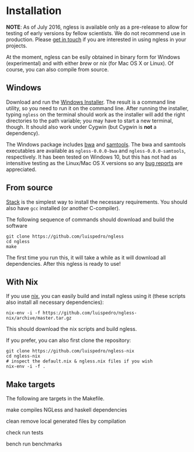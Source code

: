# Installation

**NOTE**: As of July 2016, ngless is available only as a pre-release to allow
for testing of early versions by fellow scientists. We do not recommend use in
production. Please [get in touch](mailto:coelho@embl.de) if you are interested
in using ngless in your projects.

At the moment, ngless can be esily obtained in binary form for Windows
(experimental) and with either *brew* or *nix* (for Mac OS X or Linux). Of
course, you can also compile from source.

## Windows

Download and run the [Windows
Installer](https://dl.dropboxusercontent.com/u/68453937/NGLess-0.0.0-install.exe).
The result is a command line utility, so you need to run it on the command
line. After running the installer, typing `ngless` on the terminal should work
as the installer will add the right directories to the path variable; you may
have to start a new terminal, though. It should also work under Cygwin (but
Cygwin is **not** a dependency).

The Windows package includes [bwa](http://bio-bwa.sourceforge.net/) and
[samtools](http://www.htslib.org/). The bwa and samtools executables are
available as `ngless-0.0.0-bwa` and `ngless-0.0.0-samtools`, respectively.  It
has been tested on Windows 10, but this has not had as intensitive testing as
the Linux/Mac OS X versions so any [bug
reports](https://github.com/luispedro/ngless/issues) are appreciated.


## From source

[Stack](http://docs.haskellstack.org/en/stable/README.html) is the simplest way
to install the necessary requirements. You should also have `gcc` installed (or
another C-compiler).

The following sequence of commands should download and build the software

    git clone https://github.com/luispedro/ngless
    cd ngless
    make


The first time you run this, it will take a while as it will download all
dependencies. After this ngless is ready to use!

## With Nix

If you use [nix](http://nixos.org), you can easily build and install ngless
using it (these scripts also install all necessary dependencies):

    nix-env -i -f https://github.com/luispedro/ngless-nix/archive/master.tar.gz

This should download the nix scripts and build ngless.

If you prefer, you can also first clone the repository:

    git clone https://github.com/luispedro/ngless-nix
    cd ngless-nix
    # inspect the default.nix & ngless.nix files if you wish
    nix-env -i -f .

## Make targets

The following are targets in the Makefile.

make
    compiles NGLess and haskell dependencies

clean
    remove local generated files by compilation

check
    run tests

bench
    run benchmarks

